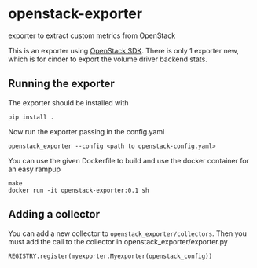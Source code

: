 # openstack-exporter

exporter to extract custom metrics from OpenStack

This is an exporter using [OpenStack SDK](https://docs.openstack.org/openstacksdk/latest/).
There is only 1 exporter new, which is for cinder to export the volume driver backend stats.

## Running the exporter

The exporter should be installed with
```
pip install .
```

Now run the exporter passing in the config.yaml
```
openstack_exporter --config <path to openstack-config.yaml>
```


You can use the given Dockerfile to build and use the docker container for an easy rampup

```
make
docker run -it openstack-exporter:0.1 sh
```

## Adding a collector

You can add a new collector to `openstack_exporter/collectors`.  Then you
must add the call to the collector in openstack_exporter/exporter.py 

```
REGISTRY.register(myexporter.Myexporter(openstack_config))
```
